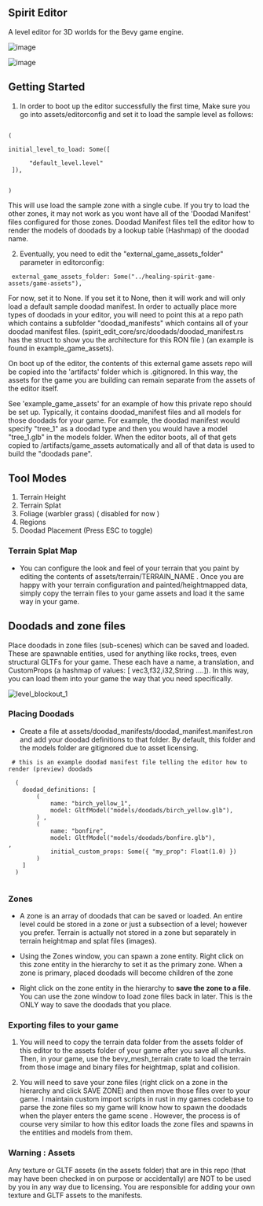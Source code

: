 ##  Spirit Editor 

 
A level editor for 3D worlds for the Bevy game engine.  


  ![image](https://github.com/ethereumdegen/bevy_mesh_terrain_editor/assets/6249263/cfea97c5-b73a-4a54-9e27-e1f0a5c36229)


  ![image](https://github.com/ethereumdegen/bevy_mesh_terrain_editor/assets/6249263/9e32f8a0-e513-4ee0-8b4b-3e4d73ab8608)



## Getting Started 

1. In order to boot up the editor successfully the first time, Make sure you go into assets/editorconfig and set it to load the sample level as follows:

```

( 

initial_level_to_load: Some([
       
      "default_level.level"
 ]), 
  

) 

```

This will use load the sample zone with a single cube.   If you try to load the other zones, it may not work as you wont have all of the 'Doodad Manifest' files configured for those zones.  Doodad Manifest files tell the editor how to render the models of doodads by a lookup table (Hashmap) of the doodad name.  



2. Eventually, you need to edit the "external_game_assets_folder" parameter in editorconfig:

```
 external_game_assets_folder: Some("../healing-spirit-game-assets/game-assets"),

```

For now, set it to None. If you set it to None, then it will work and will only load a default sample doodad manifest.  In order to actually place more types of doodads in your editor, you will need to point this at a repo path which contains a subfolder "doodad_manifests" which contains all of your doodad manifest files.  (spirit_edit_core/src/doodads/doodad_manifest.rs has the struct to show you the architecture for this RON file ) (an example is found in example_game_assets).

On boot up of the editor, the contents of this external game assets repo will be copied into the 'artifacts' folder which is .gitignored.  In this way, the assets for the game you are building can remain separate from the assets of the editor itself. 

See 'example_game_assets' for an example of how this private repo should be set up.  Typically, it contains doodad_manifest files and all models for those doodads for your game.  For example, the doodad manifest would specify "tree_1" as a doodad type and then you would have a model "tree_1.glb" in the models folder.  When the editor boots, all of that gets copied to /artifacts/game_assets automatically and all of that data is used to build the "doodads pane".  


## Tool Modes 
1. Terrain Height
2. Terrain Splat
3. Foliage (warbler grass)  ( disabled for now )
4. Regions
5. Doodad Placement (Press ESC to toggle) 




### Terrain Splat Map
 
- You can configure the look and feel of your terrain that you paint by editing the contents of assets/terrain/TERRAIN_NAME .  Once you are happy with your terrain configuration and painted/heightmapped data, simply copy the terrain files to your game assets and load it the same way in your game.  



 
## Doodads and zone files 
 
Place doodads in zone files (sub-scenes) which can be saved and loaded.  These are spawnable entities, used for anything like rocks, trees, even structural GLTFs for your game.  These each have a name, a translation, and CustomProps (a hashmap of values: [ vec3,f32,i32,String ....]).  In this way, you can load them into your game the way that you need specifically.    


![level_blockout_1](https://github.com/ethereumdegen/bevy_mesh_terrain_editor/assets/6249263/63988249-0758-4518-a51c-b0c6a25bf2b4)




### Placing Doodads 

 - Create a file at assets/doodad_manifests/doodad_manifest.manifest.ron  and add your doodad definitions to that folder.  By default, this folder and the models folder are gitignored due to asset licensing.

```
 # this is an example doodad manifest file telling the editor how to render (preview) doodads 
 
  (
    doodad_definitions: [
        (
            name: "birch_yellow_1",
            model: GltfModel("models/doodads/birch_yellow.glb"),
        ) ,
        (
            name: "bonfire",
            model: GltfModel("models/doodads/bonfire.glb"),            ,
            initial_custom_props: Some({ "my_prop": Float(1.0) })
        ) 
    ]
  )


```




### Zones 

- A zone is an array of doodads that can be saved or loaded.  An entire level could be stored in a zone or just a subsection of a level; however you prefer.  Terrain is actually not stored in a zone but separately in terrain heightmap and splat files (images).

- Using the Zones window, you can spawn a zone entity.  Right click on this zone entity in the hierarchy to set it as the primary zone.  When a zone is primary, placed doodads will become children of the zone


- Right click on the zone entity in the hierarchy to **save the zone to a file**.  You can use the zone window to load zone files back in later.   This is the ONLY way to save the doodads that you place.  


 

### Exporting files to your game 

1. You will need to copy the terrain data folder from the assets folder of this editor to the assets folder of your game after you save all chunks.  Then, in your game, use the bevy_mesh_terrain crate to load the terrain from those image and binary files for heightmap, splat and collision.

2. You will need to save your zone files (right click on a zone in the hierarchy and click SAVE ZONE) and then move those files over to your game.  I maintain custom import scripts in rust in my games codebase to parse the zone files so my game will know how to spawn the doodads when the player enters the game scene . However, the process is of course very similar to how this editor loads the zone files and spawns in the entities and models from them. 



### Warning : Assets

Any texture or GLTF assets (in the assets folder) that are in this repo (that may have been checked in on purpose or accidentally) are NOT to be used by you in any way due to licensing.  You are responsible for adding your own texture and GLTF assets to the manifests. 




